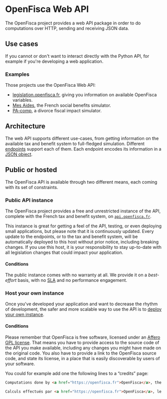 # OpenFisca Web API

The OpenFisca project provides a web API package in order to do computations over HTTP, sending and receiving JSON data.


## Use cases

If you cannot or don't want to interact directly with the Python API, for example if you're developing a web application.

### Examples

Those projects use the OpenFisca Web API:

- [legislation.openfisca.fr](https://legislation.openfisca.fr), giving you information on available OpenFisca variables.
- [Mes Aides](https://mes-aides.gouv.fr), the French social benefits simulator.
- [PA-comp](https://pa-comp.firebaseapp.com), a divorce fiscal impact simulator.


## Architecture

The web API supports different use-cases, from getting information on the available tax and benefit system to full-fledged simulation. Different [endpoints](endpoints.md) support each of them. Each endpoint encodes its information in a [JSON object](input-output-data.md).


## Public or hosted

The OpenFisca API is available through two different means, each coming with its set of constraints.

### Public API instance

The OpenFisca project provides a free and unrestricted instance of the API, complete with the French tax and benefit system, on [`api.openfisca.fr`](https://api.openfisca.fr).

This instance is great for getting a feel of the API, testing, or even deploying small applications, but please note that it is continuously updated. Every update to the endpoints, or to the tax and benefit system, will be automatically deployed to this host without prior notice, including breaking changes.
If you use this host, it is your responsibility to stay up-to-date with all legislation changes that could impact your application.

#### Conditions

The public instance comes with no warranty at all. We provide it on a _best-effort_ basis, with no [SLA](https://en.wikipedia.org/wiki/Service-level_agreement) and no performance engagement.

### Host your own instance

Once you've developed your application and want to decrease the rhythm of development, the safer and more scalable way to use the API is to [deploy your own instance](https://github.com/openfisca/openfisca-web-api/tree/master/production-config).

#### Conditions

Please remember that OpenFisca is free software, licensed under an [Affero GPL license](https://choosealicense.com/licenses/agpl-3.0/). That means you have to provide access to the source code of the API you make available, including any changes you might have made on the original code. You also have to provide a link to the OpenFisca source code, and state its license, in a place that is easily discoverable by users of your software.

You could for example add one the following lines to a “credits” page:

```html
Computations done by <a href="https://openfisca.fr">OpenFisca</a>, the <a href="https://choosealicense.com/licenses/agpl-3.0/" title="AGPL-3.0">free and open-source</a> social and fiscal computation engine. Source code available at <a href="https://github.com/openfisca">github.com/openfisca</a>.
```

```html
Calculs effectués par <a href="https://openfisca.fr">OpenFisca</a>, le moteur <a href="https://choosealicense.com/licenses/agpl-3.0/" title="AGPL-3.0">libre et ouvert</a> du système social et fiscal. Code source disponible sur <a href="https://github.com/openfisca">github.com/openfisca</a>.
```

